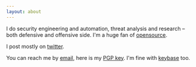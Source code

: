 ```yaml
---
layout: about
---
```


I do security engineering and automation, threat analysis and research – both
defensive and offensive side.
I'm a huge fan of [opensource](https://github.com/ilyaglow).

I post mostly on [twitter](https://twitter.com/ilyaglotov).

You can reach me by [email](mailto:contact@ilya.app),
here is my [PGP key](https://keybase.io/ilyaglotov/pgp_keys.asc).
I'm fine with [keybase](https://keybase.io/ilyaglotov) too.
